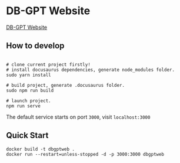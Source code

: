 # DB-GPT Website

[DB-GPT Website](http://dbgpt.site) 

## How to develop
```commandline

# clone current project firstly!
# install docusaurus dependencies, generate node_modules folder.
sudo yarn install

# build project, generate .docusaurus folder.
sudo npm run build 

# launch project.
npm run serve
```

The default service starts on port `3000`, visit `localhost:3000`

## Quick Start

```commandline
docker build -t dbgptweb .
docker run --restart=unless-stopped -d -p 3000:3000 dbgptweb
```
